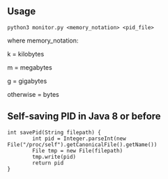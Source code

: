## Usage

`python3 monitor.py <memory_notation> <pid_file>`

where memory_notation:

  k = kilobytes

  m = megabytes

  g = gigabytes

  otherwise = bytes

## Self-saving PID in Java 8 or before

```
int savePid(String filepath) {
		int pid = Integer.parseInt(new File("/proc/self").getCanonicalFile().getName())
		File tmp = new File(filepath)
		tmp.write(pid)
		return pid
}
```
